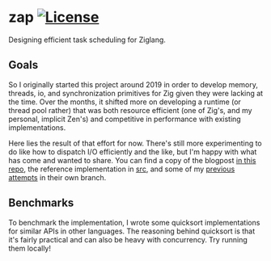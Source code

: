 zap [![License](https://img.shields.io/badge/license-MIT-8FBD08.svg)](https://shields.io/)
====
Designing efficient task scheduling for Ziglang.

## Goals
So I originally started this project around 2019 in order to develop memory, threads, io, and synchronization primitives for Zig given they were lacking at the time. Over the months, it shifted more on developing a runtime (or thread pool rather) that was both resource efficient (one of Zig's, and my personal, implicit Zen's) and competitive in performance with existing implementations.

Here lies the result of that effort for now. There's still more experimenting to do like how to dispatch I/O efficiently and the like, but I'm happy with what has come and wanted to share. You can find a copy of the blogpost [in this repo](blog.md), the reference implementation in [src](src/thread_pool.zig), and some of my [previous attempts](zap/tree/old_branches) in their own branch.

## Benchmarks
To benchmark the implementation, I wrote some quicksort implementations for similar APIs in other languages. The reasoning behind quicksort is that it's fairly practical and can also be heavy with concurrency. Try running them locally!
